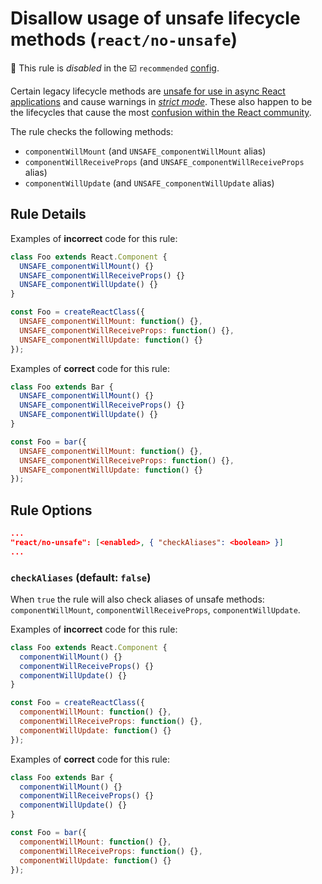 # Disallow usage of unsafe lifecycle methods (`react/no-unsafe`)

🚫 This rule is _disabled_ in the ☑️ `recommended` [config](https://github.com/jsx-eslint/eslint-plugin-react/#shareable-configs).

<!-- end auto-generated rule header -->

Certain legacy lifecycle methods are [unsafe for use in async React applications][async_rendering] and cause warnings in [_strict mode_][strict_mode]. These also happen to be the lifecycles that cause the most [confusion within the React community][component_lifecycle_changes].

[async_rendering]: https://reactjs.org/blog/2018/03/27/update-on-async-rendering.html
[strict_mode]: https://reactjs.org/docs/strict-mode.html#identifying-unsafe-lifecycles
[component_lifecycle_changes]: https://reactjs.org/blog/2018/03/29/react-v-16-3.html#component-lifecycle-changes

The rule checks the following methods:

- `componentWillMount` (and `UNSAFE_componentWillMount` alias)
- `componentWillReceiveProps` (and `UNSAFE_componentWillReceiveProps` alias)
- `componentWillUpdate` (and `UNSAFE_componentWillUpdate` alias)

## Rule Details

Examples of **incorrect** code for this rule:

```jsx
class Foo extends React.Component {
  UNSAFE_componentWillMount() {}
  UNSAFE_componentWillReceiveProps() {}
  UNSAFE_componentWillUpdate() {}
}
```

```jsx
const Foo = createReactClass({
  UNSAFE_componentWillMount: function() {},
  UNSAFE_componentWillReceiveProps: function() {},
  UNSAFE_componentWillUpdate: function() {}
});
```

Examples of **correct** code for this rule:

```jsx
class Foo extends Bar {
  UNSAFE_componentWillMount() {}
  UNSAFE_componentWillReceiveProps() {}
  UNSAFE_componentWillUpdate() {}
}
```

```jsx
const Foo = bar({
  UNSAFE_componentWillMount: function() {},
  UNSAFE_componentWillReceiveProps: function() {},
  UNSAFE_componentWillUpdate: function() {}
});
```

## Rule Options

```json
...
"react/no-unsafe": [<enabled>, { "checkAliases": <boolean> }]
...
```

### `checkAliases` (default: `false`)

When `true` the rule will also check aliases of unsafe methods: `componentWillMount`, `componentWillReceiveProps`, `componentWillUpdate`.

Examples of **incorrect** code for this rule:

```jsx
class Foo extends React.Component {
  componentWillMount() {}
  componentWillReceiveProps() {}
  componentWillUpdate() {}
}
```

```jsx
const Foo = createReactClass({
  componentWillMount: function() {},
  componentWillReceiveProps: function() {},
  componentWillUpdate: function() {}
});
```

Examples of **correct** code for this rule:

```jsx
class Foo extends Bar {
  componentWillMount() {}
  componentWillReceiveProps() {}
  componentWillUpdate() {}
}
```

```jsx
const Foo = bar({
  componentWillMount: function() {},
  componentWillReceiveProps: function() {},
  componentWillUpdate: function() {}
});
```
